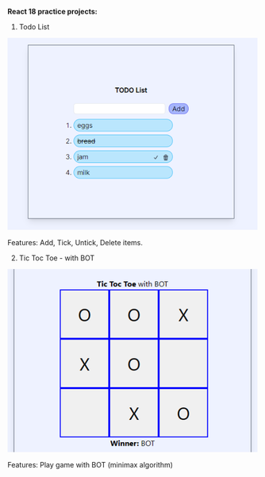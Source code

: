 **React 18 practice projects:**

1. Todo List
   
![alt text](/screens/react18-todo-list.PNG)

Features: Add, Tick, Untick, Delete items.

2. Tic Toc Toe - with BOT

![alt text](/screens/tic-toc-toe.png)

Features: Play game with BOT (minimax algorithm)

